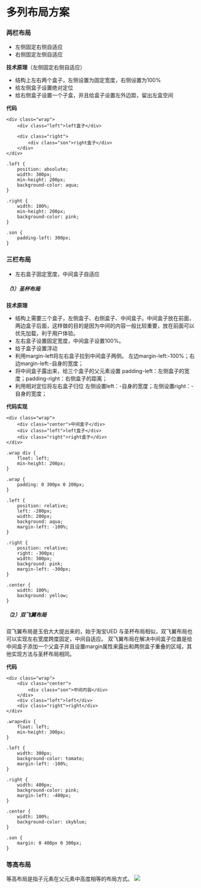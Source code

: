 # 多列布局方案
### 两栏布局
- 左侧固定右侧自适应
- 右侧固定左侧自适应

**技术原理**（左侧固定右侧自适应）
- 结构上左右两个盒子，左侧设置为固定宽度，右侧设置为100%
- 给左侧盒子设置绝对定位
- 给右侧盒子设置一个子盒，并且给盒子设置左外边距，留出左盒空间

**代码**

``` 
<div class="wrap">
	<div class="left">left盒子</div>

	<div class="right">
		<div class="son">right盒子</div>
	</div>
</div>

```

```
.left {
	position: absolute;
	width: 300px;
	min-height: 200px;
	background-color: aqua;
}

.right {
	width: 100%;
	min-height: 200px;
	background-color: pink;
}

.son {
	padding-left: 300px;
}

```

### 三栏布局
- 左右盒子固定宽度，中间盒子自适应

 ##### （1）圣杯布局
**技术原理**
- 结构上需要三个盒子，左侧盒子、右侧盒子、中间盒子。中间盒子放在前面，两边盒子后面，这样做的目的是因为中间的内容一般比较重要，放在前面可以优先加载，利于用户体验。
- 左右盒子设置固定宽度，中间盒子设置100%。
- 给子盒子设置浮动
- 利用margin-left将左右盒子拉到中间盒子两侧。
左边margin-left:-100%；右边margin-left:-自身的宽度；
- 将中间盒子露出来，给三个盒子的父元素设置
padding-left：左侧盒子的宽度；padding-right：右侧盒子的距离；
- 利用相对定位将左右盒子归位
左侧设置left：-自身的宽度；左侧设置right：-自身的宽度；

**代码实现**

```
<div class="wrap">
	<div class="center">中间盒子</div>
	<div class="left">left盒子</div>
	<div class="right">right盒子</div>
</div>
```

```
.wrap div {
	float: left;
	min-height: 200px;
}

.wrap {
	padding: 0 300px 0 200px;
}

.left {
	position: relative;
	left: -200px;
	width: 200px;
	background: aqua;
	margin-left: -100%;
}

.right {
	position: relative;
	right: -300px;
	width: 300px;
	background: pink;
	margin-left: -300px;
}

.center {
	width: 100%;
	background: yellow;
}

```

 ##### （2）双飞翼布局

双飞翼布局是玉伯大大提出来的，始于淘宝UED
与圣杯布局相似，双飞翼布局也可以实现左右宽度跨度固定，中间自适应。
双飞翼布局在解决中间盒子位置是给中间盒子添加一个父盒子并且设置margin属性来露出和两侧盒子重叠的区域，其他实现方法与圣杯布局相同。

**代码**
```
<div class="wrap">
	<div class="center">
		<div class="son">中间内容</div>
	</div>
	<div class="left">left</div>
	<div class="right">right</div>
</div>
```
```
.wrap>div {
	float: left;
	min-height: 300px;
}

.left {
	width: 300px;
	background-color: tomato;
	margin-left: -100%;
}

.right {
	width: 400px;
	background-color: pink;
	margin-left: -400px;
}

.center {
	width: 100%;
	background-color: skyblue;
}

.son {
	margin: 0 400px 0 300px;
}

```

### 等高布局
等高布局是指子元素在父元素中高度相等的布局方式。
![](https://upload-images.jianshu.io/upload_images/19038988-2d237d34311fca95.png?imageMogr2/auto-orient/strip%7CimageView2/2/w/1024)

